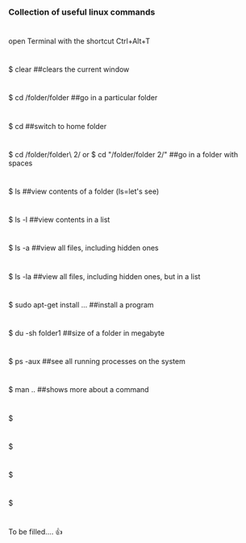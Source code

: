 ### Collection of useful linux commands
#
open Terminal with the shortcut Ctrl+Alt+T
#
#
$ clear							##clears the current window
#
$ cd /folder/folder					##go in a particular folder
#
$ cd							##switch to home folder
#
$ cd /folder/folder\ 2/   or  $ cd "/folder/folder 2/"	##go in a folder with spaces 
#
$ ls							##view contents of a folder (ls=let's see)
#
$ ls -l							##view contents in a list
#
$ ls -a							##view all files, including hidden ones
#
$ ls -la						##view all files, including hidden ones, but in a list
#
$ sudo apt-get install ...				##install a program
#
$ du -sh folder1					##size of a folder in megabyte
#
$ ps -aux						##see all running processes on the system
#
$ man ..						##shows more about a command	
#
$ 
#
$ 
#
$ 
#
$ 
#
#
To be filled.... :+1:
